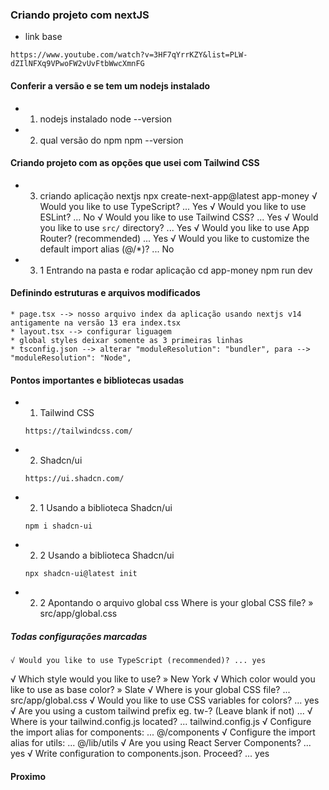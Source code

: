 ### Criando projeto com nextJS
* link base
```
https://www.youtube.com/watch?v=3HF7qYrrKZY&list=PLW-dZIlNFXq9VPwoFW2vUvFtbWwcXmnFG
```

#### Conferir a versão e se tem um nodejs instalado
* 1. nodejs instalado
node --version

* 2. qual versão do npm 
npm --version

#### Criando projeto com as opções que usei com Tailwind CSS
* 3. criando aplicação nextjs
npx create-next-app@latest app-money
    √ Would you like to use TypeScript? ... Yes
    √ Would you like to use ESLint? ... No
    √ Would you like to use Tailwind CSS? ... Yes
    √ Would you like to use `src/` directory? ... Yes
    √ Would you like to use App Router? (recommended) ... Yes
    √ Would you like to customize the default import alias (@/*)? ... No

* 3. 1 Entrando na pasta e rodar aplicação
    cd app-money
    npm run dev

#### Definindo estruturas e arquivos modificados
    * page.tsx --> nosso arquivo index da aplicação usando nextjs v14 antigamente na versão 13 era index.tsx
    * layout.tsx --> configurar liguagem
    * global styles deixar somente as 3 primeiras linhas
    * tsconfig.json --> alterar "moduleResolution": "bundler", para --> "moduleResolution": "Node",

#### Pontos importantes e bibliotecas usadas
* 1. Tailwind CSS
    ```
    https://tailwindcss.com/
    ```
* 2. Shadcn/ui
    ```
    https://ui.shadcn.com/
    ```
* 2. 1 Usando a biblioteca Shadcn/ui
    ```
    npm i shadcn-ui
    ```
* 2. 2 Usando a biblioteca Shadcn/ui
    ``` New York Basico
    npx shadcn-ui@latest init
    ```
* 2. 2 Apontando o arquivo global css
     Where is your global CSS file? » src/app/global.css

##### Todas configurações marcadas
    √ Would you like to use TypeScript (recommended)? ... yes
√ Which style would you like to use? » New York
√ Which color would you like to use as base color? » Slate
√ Where is your global CSS file? ... src/app/global.css
√ Would you like to use CSS variables for colors? ... yes
√ Are you using a custom tailwind prefix eg. tw-? (Leave blank if not) ...
√ Where is your tailwind.config.js located? ... tailwind.config.js
√ Configure the import alias for components: ... @/components
√ Configure the import alias for utils: ... @/lib/utils
√ Are you using React Server Components? ... yes
√ Write configuration to components.json. Proceed? ... yes


#### Proximo